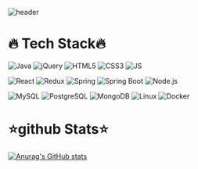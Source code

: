 ![header](https://capsule-render.vercel.app/api?type=rounded&color=auto&height=300&section=header&text=MyeongMan&fontSize=90)

<div height=300></div>

# 🔥 Tech Stack🔥
![Java](https://img.shields.io/badge/Java-007396??style=for-the-badge&logo=Java&logoColor=black) ![jQuery](https://img.shields.io/badge/jQuery-0769AD??style=for-the-badge&logo=jQuery&logoColor=black) ![HTML5](https://img.shields.io/badge/HTML5-E34F26?stylefor-the-badge&logo=HTML5&logoColor=black) ![CSS3](https://img.shields.io/badge/CSS3-1572B6?stylefor-the-badge&logo=CSS3&logoColor=black) ![JS](https://img.shields.io/badge/JavaScript-F7DF1E?stylefor-the-badge&logo=JavaScript&logoColor=black)
 
![React](https://img.shields.io/badge/React-61DAFB??style=for-the-badge&logo=React&logoColor=black) ![Redux](https://img.shields.io/badge/Redux-764ABC??style=for-the-badge&logo=Redux&logoColor=black) ![Spring](https://img.shields.io/badge/Spring-6DB33F??style=for-the-badge&logo=Spring&logoColor=black) ![Spring Boot](https://img.shields.io/badge/Spring%20Boot-6DB33F??style=for-the-badge&logo=Spring%20Boot&logoColor=black) ![Node.js](https://img.shields.io/badge/Node.js-339933??style=for-the-badge&logo=Node.js&logoColor=black)

![MySQL](https://img.shields.io/badge/MySQL-4479A1??style=for-the-badge&logo=MySQL&logoColor=black) ![PostgreSQL](https://img.shields.io/badge/PostgreSQL-4169E1??style=for-the-badge&logo=PostgreSQL&logoColor=black) ![MongoDB](https://img.shields.io/badge/MongoDB-47A248??style=for-the-badge&logo=MongoDB&logoColor=black) ![Linux](https://img.shields.io/badge/Linux-FCC624??style=for-the-badge&logo=Linux&logoColor=black) ![Docker](https://img.shields.io/badge/Docker-2496ED??style=for-the-badge&logo=Docker&logoColor=black)

<div height=300></div>

# ⭐github Stats⭐
[![Anurag's GitHub stats](https://github-readme-stats.vercel.app/api?username=mani703)](https://github.com/mani703/github-readme-stats)


